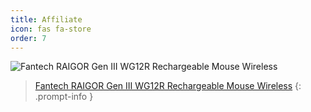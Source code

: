 ```yaml
---
title: Affiliate
icon: fas fa-store
order: 7
---
```


![Fantech RAIGOR Gen III WG12R Rechargeable Mouse Wireless](https://images.tokopedia.net/img/cache/200-square/VqbcmM/2024/4/20/38bee6ec-3cee-44f1-ad84-85c126d04b39.png.webp?ect=4g)
> [Fantech RAIGOR Gen III WG12R Rechargeable Mouse Wireless](https://tokopedia.link/56fYIB3NCNb)
{: .prompt-info }

